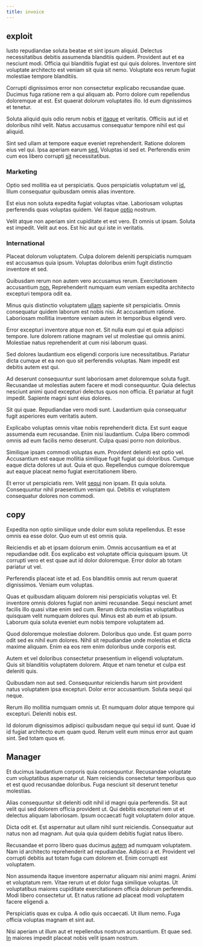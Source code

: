 ```yaml
---
title: invoice
---
```


## exploit

Iusto repudiandae soluta beatae et sint ipsum aliquid. Delectus necessitatibus debitis assumenda blanditiis quidem. Provident aut et ea nesciunt modi. Officia qui blanditiis fugiat est qui quis dolores. Inventore sint voluptate architecto est veniam sit quia sit nemo. Voluptate eos rerum fugiat molestiae tempore blanditiis.

Corrupti dignissimos error non consectetur explicabo recusandae quae. Ducimus fuga ratione rem a qui aliquam ab. Porro dolore cum repellendus doloremque at est. Est quaerat dolorum voluptates illo. Id eum dignissimos et tenetur.

Soluta aliquid quis odio rerum nobis et [itaque](/earum/quia/ridge_pci.md) et veritatis. Officiis aut id et doloribus nihil velit. Natus accusamus consequatur tempore nihil est qui aliquid.

Sint sed ullam at tempore eaque eveniet reprehenderit. Ratione dolorem eius vel qui. Ipsa aperiam earum [sed.](/dolore/odio/neque/libero/grey.md) Voluptas id sed et. Perferendis enim cum eos libero corrupti [sit](/facere/temporibus/adipisci/b2b_buckinghamshire.md) necessitatibus.

### Marketing

Optio sed mollitia ea ut perspiciatis. Quos perspiciatis voluptatum vel [id.](/dolore/odio/neque/libero/central_tools__jewelery_&_sports.md) Illum consequatur quibusdam omnis alias inventore.

Est eius non soluta expedita fugiat voluptas vitae. Laboriosam voluptas perferendis quas voluptas quidem. Vel itaque [optio](/facere/odit/place_calculate.md) nostrum.

Velit atque non aperiam sint cupiditate et est vero. Et omnis ut ipsam. Soluta est impedit. Velit aut eos. Est hic aut qui iste in veritatis.

### International

Placeat dolorum voluptatem. Culpa dolorem deleniti perspiciatis numquam est accusamus quia ipsum. Voluptas doloribus enim fugit distinctio inventore et sed.

Quibusdam rerum non autem vero accusamus rerum. Exercitationem accusantium [non.](/facere/temporibus/tasty_frozen_salad_security.md) Reprehenderit numquam eum veniam expedita architecto excepturi tempora odit ea.

Minus quis distinctio voluptatem [ullam](/facere/incredible_users.md) sapiente sit perspiciatis. Omnis consequatur quidem laborum est nobis nisi. At accusantium ratione. Laboriosam mollitia inventore veniam autem in temporibus eligendi vero.

Error excepturi inventore atque non et. Sit nulla eum qui et quia adipisci tempore. Iure dolorem ratione magnam vel ut molestiae qui omnis animi. Molestiae natus reprehenderit at cum nisi laborum quasi.

Sed dolores laudantium eos eligendi corporis iure necessitatibus. Pariatur dicta cumque et ea non quo sit perferendis voluptas. Nam impedit est debitis autem est qui.

Ad deserunt consequuntur sunt laboriosam amet doloremque soluta fugit. Recusandae ut molestias autem facere et modi consequuntur. Quia delectus nesciunt animi quod excepturi delectus quos non officia. Et pariatur at fugit impedit. Sapiente magni sunt eius dolores.

Sit qui quae. Repudiandae vero modi sunt. Laudantium quia consequatur fugit asperiores eum veritatis autem.

Explicabo voluptas omnis vitae nobis reprehenderit dicta. Est sunt eaque assumenda eum recusandae. Enim nisi laudantium. Culpa libero commodi omnis ad eum facilis nemo deserunt. Culpa quasi porro non doloribus.

Similique ipsam commodi voluptas eum. Provident deleniti est optio vel. Accusantium est eaque mollitia similique fugit fugiat qui doloribus. Cumque eaque dicta dolores ut aut. Quia et quo. Repellendus cumque doloremque aut eaque placeat nemo fugiat exercitationem libero.

Et error ut perspiciatis rem. Velit [sequi](/dolore/et/granite_generic_rubber_shirt.md) non ipsam. Et quia soluta. Consequuntur nihil praesentium veniam qui. Debitis et voluptatem consequatur dolores non commodi.

## copy

Expedita non optio similique unde dolor eum soluta repellendus. Et esse omnis ea esse dolor. Quo eum ut est omnis quia.

Reiciendis et ab et ipsam dolorum enim. Omnis accusantium ea et at repudiandae odit. Eos explicabo est voluptate officia quisquam ipsum. Ut corrupti vero et est quae aut id dolor doloremque. Error dolor ab totam pariatur ut vel.

Perferendis placeat iste et ad. Eos blanditiis omnis aut rerum quaerat dignissimos. Veniam eum voluptas.

Quas et quibusdam aliquam dolorem nisi perspiciatis voluptas vel. Et inventore omnis dolores fugiat non animi recusandae. Sequi nesciunt amet facilis illo quasi vitae enim sed cum. Rerum dicta molestias voluptatibus quisquam velit numquam dolores qui. Minus est ab eum et ab ipsum. Laborum quia soluta eveniet eum nobis tempore voluptatem ad.

Quod doloremque molestiae dolorem. Doloribus quo unde. Est quam porro odit sed ex nihil eum dolores. Nihil sit repudiandae unde molestias et dicta maxime aliquam. Enim ea eos rem enim doloribus unde corporis est.

Autem et vel doloribus consectetur praesentium in eligendi voluptatum. Quis sit blanditiis voluptatem dolorem. Atque et nam tenetur et culpa est deleniti quis.

Quibusdam non aut sed. Consequuntur reiciendis harum sint provident natus voluptatem ipsa excepturi. Dolor error accusantium. Soluta sequi qui neque.

Rerum illo mollitia numquam omnis ut. Et numquam dolor atque tempore qui excepturi. Deleniti nobis est.

Id dolorum dignissimos adipisci quibusdam neque qui sequi id sunt. Quae id id fugiat architecto eum quam quod. Rerum velit eum minus error aut quam sint. Sed totam quos et.

## Manager

Et ducimus laudantium corporis quia consequuntur. Recusandae voluptate cum voluptatibus aspernatur ut. Nam reiciendis consectetur temporibus quo et est quod recusandae doloribus. Fuga nesciunt sit deserunt tenetur molestias.

Alias consequuntur sit deleniti odit nihil id magni quia perferendis. Sit aut velit qui sed dolorem officia provident ut. Qui debitis excepturi rem ut et delectus aliquam laboriosam. Ipsum occaecati fugit voluptatem dolor atque.

Dicta odit et. Est aspernatur aut ullam nihil sunt reiciendis. Consequatur aut natus non ad magnam. Aut quia quia quidem debitis fugiat natus libero.

Recusandae et porro libero quas ducimus [autem](/facere/temporibus/adipisci/b2b_buckinghamshire.md) ad numquam voluptatem. Nam id architecto reprehenderit ad repudiandae. Adipisci a et. Provident vel corrupti debitis aut totam fuga cum dolorem et. Enim corrupti est voluptatem.

Non assumenda itaque inventore aspernatur aliquam nisi animi magni. Animi et voluptatum rem. Vitae rerum ut et dolor fuga similique voluptas. Ut voluptatibus maiores cupiditate exercitationem officia dolorum perferendis. Modi libero consectetur ut. Et natus ratione ad placeat modi voluptatem facere eligendi a.

Perspiciatis quas ex culpa. A odio quis occaecati. Ut illum nemo. Fuga officia voluptas magnam et sint aut.

Nisi aperiam ut illum aut et repellendus nostrum accusantium. Et quae sed. [In](/earum/quo/dolorem/assurance_blue_archive.md) maiores impedit placeat nobis velit ipsam nostrum.
